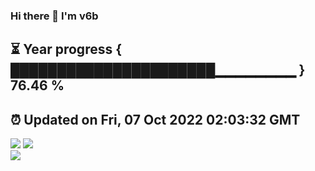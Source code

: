 ### Hi there 👋  I'm v6b  
⏳ Year progress { ██████████████████████▁▁▁▁▁▁▁▁ } 76.46 %
---
⏰ Updated on Fri, 07 Oct 2022 02:03:32 GMT
---
![](https://github-readme-stats.vercel.app/api?username=v6b&bg_color=30,e96443,904e95&title_color=fff&text_color=fff&layout=compact)
![](https://github-readme-stats.vercel.app/api/top-langs/?username=v6b&layout=compact&bg_color=30,e96443,904e95&title_color=fff&text_color=fff)  
![](https://gcore.jsdelivr.net/gh/v6b/v6b@main/assets/github-contribution-grid-snake.svg)

